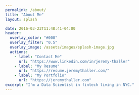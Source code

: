 ```yaml
---
permalink: /about/
title: "About Me"
layout: splash

date: 2016-03-23T11:48:41-04:00
header:
  overlay_color: "#000"
  overlay_filter: "0.5"
  overlay_image: /assets/images/splash-image.jpg
  actions:
    - label: "Contact Me"
      url: "https://www.linkedin.com/in/jeremy-thaller"
    - label: "My Resume"
      url: "https://resume.jeremythaller.com/"
    - label: "My Portfolio"
      url: "https://jeremythaller.com"
excerpt: "I'm a Data Scientist in fintech living in NYC."
---
```


